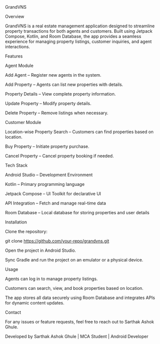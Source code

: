 GrandVNS

Overview

GrandVNS is a real estate management application designed to streamline property transactions for both agents and customers. Built using Jetpack Compose, Kotlin, and Room Database, the app provides a seamless experience for managing property listings, customer inquiries, and agent interactions.

Features

Agent Module

Add Agent – Register new agents in the system.

Add Property – Agents can list new properties with details.

Property Details – View complete property information.

Update Property – Modify property details.

Delete Property – Remove listings when necessary.

Customer Module

Location-wise Property Search – Customers can find properties based on location.

Buy Property – Initiate property purchase.

Cancel Property – Cancel property booking if needed.

Tech Stack

Android Studio – Development Environment

Kotlin – Primary programming language

Jetpack Compose – UI Toolkit for declarative UI

API Integration – Fetch and manage real-time data

Room Database – Local database for storing properties and user details

Installation

Clone the repository:

git clone https://github.com/your-repo/grandvns.git

Open the project in Android Studio.

Sync Gradle and run the project on an emulator or a physical device.

Usage

Agents can log in to manage property listings.

Customers can search, view, and book properties based on location.

The app stores all data securely using Room Database and integrates APIs for dynamic content updates.

Contact

For any issues or feature requests, feel free to reach out to Sarthak Ashok Ghule.

Developed by Sarthak Ashok Ghule | MCA Student | Android Developer
